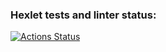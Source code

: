 ### Hexlet tests and linter status:
[![Actions Status](https://github.com/rett742/python-project-49/actions/workflows/hexlet-check.yml/badge.svg)](https://github.com/rett742/python-project-49/actions)
